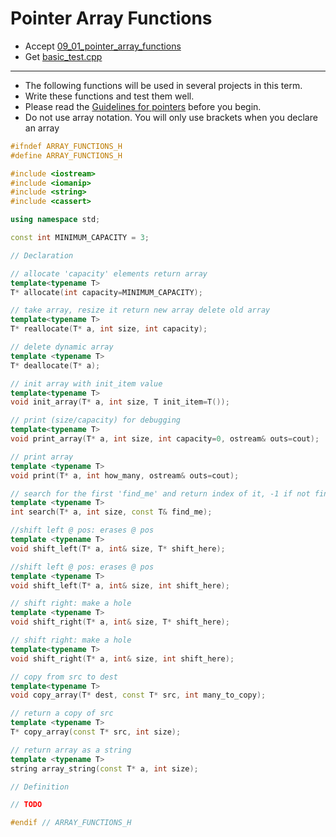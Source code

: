 # Pointer Array Functions

- Accept [09_01_pointer_array_functions](https://classroom.github.com/a/45WayU5_)
- Get [basic_test.cpp](basic_test.cpp)

---

- The following functions will be used in several projects in this term.
- Write these functions and test them well.
- Please read the [Guidelines for pointers](https://docs.google.com/document/d/1WDgzNbWrGjDA7739GjZ8Xna_RrUX95w6XqKL4mOmDpc/edit?usp=sharing) before you begin. 
- Do not use array notation. You will only use brackets when you declare an array
 
```c++
#ifndef ARRAY_FUNCTIONS_H
#define ARRAY_FUNCTIONS_H

#include <iostream>
#include <iomanip>
#include <string>
#include <cassert>

using namespace std;

const int MINIMUM_CAPACITY = 3;

// Declaration

// allocate 'capacity' elements return array
template<typename T>
T* allocate(int capacity=MINIMUM_CAPACITY);

// take array, resize it return new array delete old array
template<typename T>
T* reallocate(T* a, int size, int capacity);

// delete dynamic array
template <typename T>
T* deallocate(T* a);

// init array with init_item value
template<typename T>
void init_array(T* a, int size, T init_item=T());

// print (size/capacity) for debugging
template<typename T>
void print_array(T* a, int size, int capacity=0, ostream& outs=cout);

// print array
template <typename T>
void print(T* a, int how_many, ostream& outs=cout);

// search for the first 'find_me' and return index of it, -1 if not find
template <typename T>
int search(T* a, int size, const T& find_me);

//shift left @ pos: erases @ pos
template <typename T>
void shift_left(T* a, int& size, T* shift_here);

//shift left @ pos: erases @ pos
template <typename T>
void shift_left(T* a, int& size, int shift_here);

// shift right: make a hole
template <typename T>
void shift_right(T* a, int& size, T* shift_here);

// shift right: make a hole
template<typename T>
void shift_right(T* a, int& size, int shift_here);

// copy from src to dest
template<typename T>
void copy_array(T* dest, const T* src, int many_to_copy);

// return a copy of src
template <typename T>
T* copy_array(const T* src, int size);

// return array as a string
template <typename T>
string array_string(const T* a, int size);

// Definition

// TODO

#endif // ARRAY_FUNCTIONS_H
```